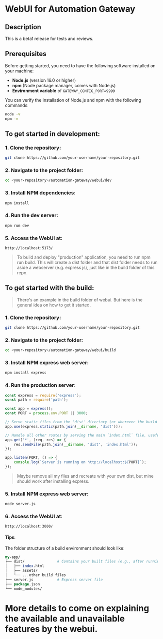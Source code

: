 # WebUI for Automation Gateway

## Description
This is a beta1 release for tests and reviews.

## Prerequisites

Before getting started, you need to have the following software installed on your machine:

- **Node.js** (version 16.0 or higher)
- **npm** (Node package manager, comes with Node.js)
- **Environment variable** of `GATEWAY_CONFIG_PORT=9999`

You can verify the installation of Node.js and npm with the following commands:

```bash
node -v
npm -v
```

## To get started in development:
### 1. Clone the repository:
```bash
git clone https://github.com/your-username/your-repository.git
```
### 2. Navigate to the project folder:
```bash
cd <your-repository>/automation-gateway/webui/dev
```
### 3. Install NPM dependencies:
```bash
npm install
```
### 4. Run the dev server:
```bash
npm run dev
```
### 5. Access the WebUI at:
```
http://localhost:5173/
```
>To build and deploy "production" application, you need to run npm run build. This will create a dist folder and that dist folder needs to run aside a webserver (e.g. express js), just like in the build folder of this repo.

## To get started with the build:
>There's an example in the build folder of webui. But here is the general idea on how to get it started.
### 1. Clone the repository:
```bash
git clone https://github.com/your-username/your-repository.git
```
### 2. Navigate to the project folder:
```bash
cd <your-repository>/automation-gateway/webui/build
```
### 3. Install NPM express web server:
```bash
npm install express
```
### 4. Run the production server:
```js
const express = require('express');
const path = require('path');

const app = express();
const PORT = process.env.PORT || 3000;

// Serve static files from the 'dist' directory (or wherever the build output is)
app.use(express.static(path.join(__dirname, 'dist')));

// Handle all other routes by serving the main `index.html` file, useful for Single Page Applications
app.get('*', (req, res) => {
    res.sendFile(path.join(__dirname, 'dist', 'index.html'));
});

app.listen(PORT, () => {
    console.log(`Server is running on http://localhost:${PORT}`);
});
```
>Maybe remove all my files and recreate with your own dist, but mine should work after installing express.
### 5. Install NPM express web server:
```bash
node server.js
```
### 6. Access the WebUI at:
```
http://localhost:3000/
```
#### Tips:
The folder structure of a build environment should look like:
```perl
my-app/
├── dist/               # Contains your built files (e.g., after running `npm run build`)
│   ├── index.html
│   ├── assets/
│   └── ...other build files
├── server.js           # Express server file
├── package.json
└── node_modules/
```

# More details to come on explaining the available and unavailable features by the webui.